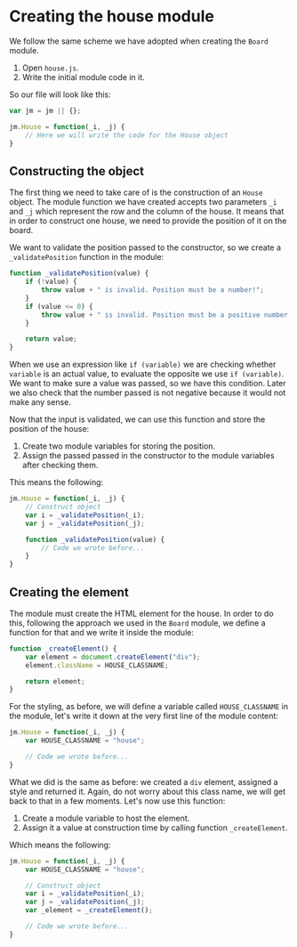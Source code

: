 # Creating the house module

We follow the same scheme we have adopted when creating the `Board` module.

1. Open `house.js`.
2. Write the initial module code in it.

So our file will look like this:

```javascript
var jm = jm || {};

jm.House = function(_i, _j) {
    // Here we will write the code for the House object
}
```

## Constructing the object
The first thing we need to take care of is the construction of an `House` object. The module function we have created accepts two parameters `_i` and `_j` which represent the row and the column of the house. It means that in order to construct one house, we need to provide the position of it on the board.

We want to validate the position passed to the constructor, so we create a `_validatePosition` function in the module:

```javascript
function _validatePosition(value) {
    if (!value) {
        throw value + " is invalid. Position must be a number!";
    }
    if (value <= 0) {
        throw value + " is invalid. Position must be a positive number!";
    }

    return value;
}
```

When we use an expression like `if (variable)` we are checking whether `variable` is an actual value, to evaluate the opposite we use `if (variable)`. We want to make sure a value was passed, so we have this condition. Later we also check that the number passed is not negative because it would not make any sense.

Now that the input is validated, we can use this function and store the position of the house:

1. Create two module variables for storing the position.
2. Assign the passed passed in the constructor to the module variables after checking them.

This means the following:

```javascript
jm.House = function(_i, _j) {
    // Construct object
    var i = _validatePosition(_i);
    var j = _validatePosition(_j);

    function _validatePosition(value) {
        // Code we wrote before...
    }
}
```

## Creating the element
The module must create the HTML element for the house. In order to do this, following the approach we used in the `Board` module, we define a function for that and we write it inside the module:

```javascript
function _createElement() {
    var element = document.createElement("div");
    element.className = HOUSE_CLASSNAME;

    return element;
}
```

For the styling, as before, we will define a variable called `HOUSE_CLASSNAME` in the module, let's write it down at the very first line of the module content:

```javascript
jm.House = function(_i, _j) {
    var HOUSE_CLASSNAME = "house";

    // Code we wrote before...
}
```

What we did is the same as before: we created a `div` element, assigned a style and returned it. Again, do not worry about this class name, we will get back to that in a few moments. Let's now use this function:

1. Create a module variable to host the element.
2. Assign it a value at construction time by calling function `_createElement`.

Which means the following:

```javascript
jm.House = function(_i, _j) {
    var HOUSE_CLASSNAME = "house";

    // Construct object
    var i = _validatePosition(_i);
    var j = _validatePosition(_j);
    var _element = _createElement();

    // Code we wrote before...
}
```

